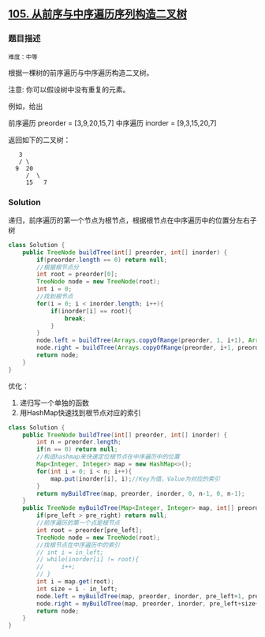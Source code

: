 ## [105. 从前序与中序遍历序列构造二叉树](https://leetcode-cn.com/problems/construct-binary-tree-from-preorder-and-inorder-traversal/)

### 题目描述

`难度：中等`

根据一棵树的前序遍历与中序遍历构造二叉树。

注意:
你可以假设树中没有重复的元素。

例如，给出

前序遍历 preorder = [3,9,20,15,7]
中序遍历 inorder = [9,3,15,20,7]

返回如下的二叉树：
```
​	3
   / \
  9  20
     /  \
     15   7
```

### Solution

递归，前序遍历的第一个节点为根节点，根据根节点在中序遍历中的位置分左右子树

```java
class Solution {
    public TreeNode buildTree(int[] preorder, int[] inorder) {
        if(preorder.length == 0) return null;
        //根据根节点分
        int root = preorder[0];
        TreeNode node = new TreeNode(root);
        int i = 0;
        //找到根节点
        for(i = 0; i < inorder.length; i++){
            if(inorder[i] == root){
                break;
            }
        }
        node.left = buildTree(Arrays.copyOfRange(preorder, 1, i+1), Arrays.copyOfRange(inorder, 0, i));
        node.right = buildTree(Arrays.copyOfRange(preorder, i+1, preorder.length), Arrays.copyOfRange(inorder, i+1, inorder.length));
        return node;
    }
}
```

优化：

1. 递归写一个单独的函数
2. 用HashMap快速找到根节点对应的索引



```java
class Solution {
    public TreeNode buildTree(int[] preorder, int[] inorder) {
        int n = preorder.length;
        if(n == 0) return null;
        //构造hashmap来快速定位根节点在中序遍历中的位置
        Map<Integer, Integer> map = new HashMap<>();
        for(int i = 0; i < n; i++){
            map.put(inorder[i], i);//Key为值，Value为对应的索引
        }
        return myBuildTree(map, preorder, inorder, 0, n-1, 0, n-1);
    }
    public TreeNode myBuildTree(Map<Integer, Integer> map, int[] preorder, int[] inorder, int pre_left, int pre_right, int in_left, int in_right){
        if(pre_left > pre_right) return null;
        //前序遍历的第一个点是根节点
        int root = preorder[pre_left];
        TreeNode node = new TreeNode(root);
        //找根节点在中序遍历中的索引
        // int i = in_left;
        // while(inorder[i] != root){
        //     i++;
        // }
        int i = map.get(root);
        int size = i - in_left;
        node.left = myBuildTree(map, preorder, inorder, pre_left+1, pre_left+size, in_left, i-1);
        node.right = myBuildTree(map, preorder, inorder, pre_left+size+1, pre_right, i+1, in_right);
        return node;
    }
}
```

